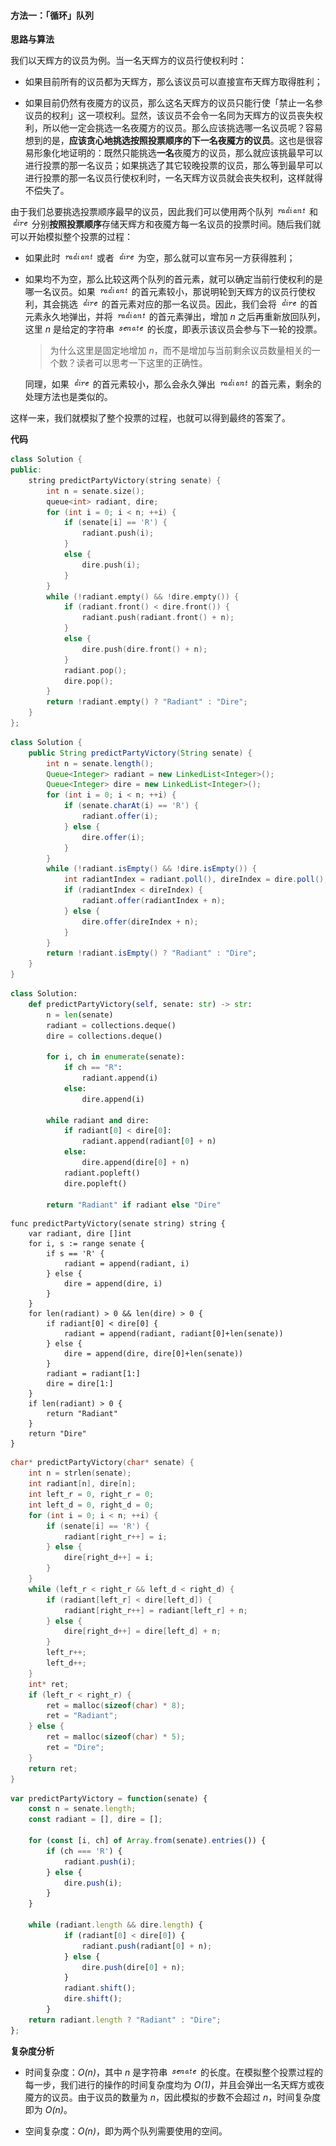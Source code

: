 #### 方法一：「循环」队列

**思路与算法**

我们以天辉方的议员为例。当一名天辉方的议员行使权利时：

- 如果目前所有的议员都为天辉方，那么该议员可以直接宣布天辉方取得胜利；

- 如果目前仍然有夜魇方的议员，那么这名天辉方的议员只能行使「禁止一名参议员的权利」这一项权利。显然，该议员不会令一名同为天辉方的议员丧失权利，所以他一定会挑选一名夜魇方的议员。那么应该挑选哪一名议员呢？容易想到的是，**应该贪心地挑选按照投票顺序的下一名夜魇方的议员**。这也是很容易形象化地证明的：既然只能挑选**一名**夜魇方的议员，那么就应该挑最早可以进行投票的那一名议员；如果挑选了其它较晚投票的议员，那么等到最早可以进行投票的那一名议员行使权利时，一名天辉方议员就会丧失权利，这样就得不偿失了。

由于我们总要挑选投票顺序最早的议员，因此我们可以使用两个队列 ![\textit{radiant} ](./p__textit{radiant}_.png)  和 ![\textit{dire} ](./p__textit{dire}_.png)  分别**按照投票顺序**存储天辉方和夜魇方每一名议员的投票时间。随后我们就可以开始模拟整个投票的过程：

- 如果此时 ![\textit{radiant} ](./p__textit{radiant}_.png)  或者 ![\textit{dire} ](./p__textit{dire}_.png)  为空，那么就可以宣布另一方获得胜利；

- 如果均不为空，那么比较这两个队列的首元素，就可以确定当前行使权利的是哪一名议员。如果 ![\textit{radiant} ](./p__textit{radiant}_.png)  的首元素较小，那说明轮到天辉方的议员行使权利，其会挑选 ![\textit{dire} ](./p__textit{dire}_.png)  的首元素对应的那一名议员。因此，我们会将 ![\textit{dire} ](./p__textit{dire}_.png)  的首元素永久地弹出，并将 ![\textit{radiant} ](./p__textit{radiant}_.png)  的首元素弹出，增加 *n* 之后再重新放回队列，这里 *n* 是给定的字符串 ![\textit{senate} ](./p__textit{senate}_.png)  的长度，即表示该议员会参与下一轮的投票。

    > 为什么这里是固定地增加 *n*，而不是增加与当前剩余议员数量相关的一个数？读者可以思考一下这里的正确性。

    同理，如果 ![\textit{dire} ](./p__textit{dire}_.png)  的首元素较小，那么会永久弹出 ![\textit{radiant} ](./p__textit{radiant}_.png)  的首元素，剩余的处理方法也是类似的。

这样一来，我们就模拟了整个投票的过程，也就可以得到最终的答案了。

**代码**

```C++ [sol1-C++]
class Solution {
public:
    string predictPartyVictory(string senate) {
        int n = senate.size();
        queue<int> radiant, dire;
        for (int i = 0; i < n; ++i) {
            if (senate[i] == 'R') {
                radiant.push(i);
            }
            else {
                dire.push(i);
            }
        }
        while (!radiant.empty() && !dire.empty()) {
            if (radiant.front() < dire.front()) {
                radiant.push(radiant.front() + n);
            }
            else {
                dire.push(dire.front() + n);
            }
            radiant.pop();
            dire.pop();
        }
        return !radiant.empty() ? "Radiant" : "Dire";
    }
};
```

```Java [sol1-Java]
class Solution {
    public String predictPartyVictory(String senate) {
        int n = senate.length();
        Queue<Integer> radiant = new LinkedList<Integer>();
        Queue<Integer> dire = new LinkedList<Integer>();
        for (int i = 0; i < n; ++i) {
            if (senate.charAt(i) == 'R') {
                radiant.offer(i);
            } else {
                dire.offer(i);
            }
        }
        while (!radiant.isEmpty() && !dire.isEmpty()) {
            int radiantIndex = radiant.poll(), direIndex = dire.poll();
            if (radiantIndex < direIndex) {
                radiant.offer(radiantIndex + n);
            } else {
                dire.offer(direIndex + n);
            }
        }
        return !radiant.isEmpty() ? "Radiant" : "Dire";
    }
}
```

```Python [sol1-Python3]
class Solution:
    def predictPartyVictory(self, senate: str) -> str:
        n = len(senate)
        radiant = collections.deque()
        dire = collections.deque()
        
        for i, ch in enumerate(senate):
            if ch == "R":
                radiant.append(i)
            else:
                dire.append(i)
        
        while radiant and dire:
            if radiant[0] < dire[0]:
                radiant.append(radiant[0] + n)
            else:
                dire.append(dire[0] + n)
            radiant.popleft()
            dire.popleft()
        
        return "Radiant" if radiant else "Dire"
```

```Golang [sol1-Golang]
func predictPartyVictory(senate string) string {
    var radiant, dire []int
    for i, s := range senate {
        if s == 'R' {
            radiant = append(radiant, i)
        } else {
            dire = append(dire, i)
        }
    }
    for len(radiant) > 0 && len(dire) > 0 {
        if radiant[0] < dire[0] {
            radiant = append(radiant, radiant[0]+len(senate))
        } else {
            dire = append(dire, dire[0]+len(senate))
        }
        radiant = radiant[1:]
        dire = dire[1:]
    }
    if len(radiant) > 0 {
        return "Radiant"
    }
    return "Dire"
}
```

```C [sol1-C]
char* predictPartyVictory(char* senate) {
    int n = strlen(senate);
    int radiant[n], dire[n];
    int left_r = 0, right_r = 0;
    int left_d = 0, right_d = 0;
    for (int i = 0; i < n; ++i) {
        if (senate[i] == 'R') {
            radiant[right_r++] = i;
        } else {
            dire[right_d++] = i;
        }
    }
    while (left_r < right_r && left_d < right_d) {
        if (radiant[left_r] < dire[left_d]) {
            radiant[right_r++] = radiant[left_r] + n;
        } else {
            dire[right_d++] = dire[left_d] + n;
        }
        left_r++;
        left_d++;
    }
    int* ret;
    if (left_r < right_r) {
        ret = malloc(sizeof(char) * 8);
        ret = "Radiant";
    } else {
        ret = malloc(sizeof(char) * 5);
        ret = "Dire";
    }
    return ret;
}
```

```JavaScript [sol1-JavaScript]
var predictPartyVictory = function(senate) {
    const n = senate.length;
    const radiant = [], dire = [];

    for (const [i, ch] of Array.from(senate).entries()) {
        if (ch === 'R') {
            radiant.push(i);
        } else {
            dire.push(i);
        }
    }

    while (radiant.length && dire.length) {
            if (radiant[0] < dire[0]) {
                radiant.push(radiant[0] + n);
            } else {
                dire.push(dire[0] + n);
            }
            radiant.shift();
            dire.shift();
        }
    return radiant.length ? "Radiant" : "Dire";
};
```

**复杂度分析**

- 时间复杂度：*O(n)*，其中 *n* 是字符串 ![\textit{senate} ](./p__textit{senate}_.png)  的长度。在模拟整个投票过程的每一步，我们进行的操作的时间复杂度均为 *O(1)*，并且会弹出一名天辉方或夜魇方的议员。由于议员的数量为 *n*，因此模拟的步数不会超过 *n*，时间复杂度即为 *O(n)*。

- 空间复杂度：*O(n)*，即为两个队列需要使用的空间。
